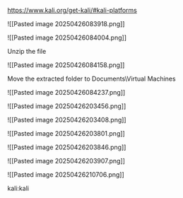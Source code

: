 https://www.kali.org/get-kali/#kali-platforms

![[Pasted image 20250426083918.png]]

![[Pasted image 20250426084004.png]]

Unzip the file

![[Pasted image 20250426084158.png]]


Move the extracted folder to Documents\Virtual Machines

![[Pasted image 20250426084237.png]]


![[Pasted image 20250426203456.png]]


![[Pasted image 20250426203408.png]]


![[Pasted image 20250426203801.png]]


![[Pasted image 20250426203846.png]]

![[Pasted image 20250426203907.png]]


![[Pasted image 20250426210706.png]]

kali:kali